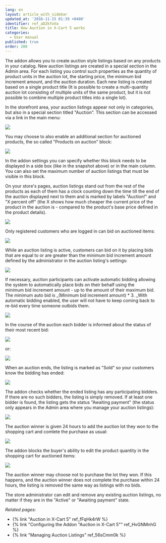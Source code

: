 ```yaml
---
lang: en
layout: article_with_sidebar
updated_at: '2016-11-15 01:39 +0400'
identifier: ref_aD2kfoVa
title: How Auction in X-Cart 5 works
categories:
  - User manual
published: true
order: 200
---
```



The addon allows you to create auction style listings based on any products in your catalog. New auction listings are created in a special section in the Admin area. For each listing you control such properties as the quantity of product units in the auction lot, the starting price, the minimum bid increment amount, and the auction duration. Each new listing is created based on a single product title (It is possible to create a multi-quantity auction lot consisting of multiple units of the same product, but it is not possible to combine multiple product titles into a single lot).

In the storefront area, your auction listings appear not only in categories, but also in a special section titled "Auction". This section can be accessed via a link in the main menu:

![]({{site.baseurl}}/attachments/8225140/8356098.png)
 
You may choose to also enable an additional section for auctioned products, the so called "Products on auction" block:

![]({{site.baseurl}}/attachments/8225140/8356099.png)

In the addon settings you can specify whether this block needs to be displayed in a side box (like in the snapshot above) or in the main column. You can also set the maximum number of auction listings that must be visible in this block.

On your store's pages, auction listings stand out from the rest of the products as each of them has a clock counting down the time till the end of the auction displayed next to them and is marked by labels "Auction!" and "X percent off" (the X shows how much cheaper the current price of the product in the auction is - compared to the product's base price defined in the product details). 

![]({{site.baseurl}}/attachments/8225140/8356111.png)

Only registered customers who are logged in can bid on auctioned items:

![]({{site.baseurl}}/attachments/8225140/8356112.png)

While an auction listing is active, customers can bid on it by placing bids that are equal to or are greater than the minimum bid increment amount defined by the administrator in the auction listing's settings:

![]({{site.baseurl}}/attachments/8225140/8356113.png)

If necessary, auction participants can activate automatic bidding allowing the system to automatically place bids on their behalf using the minimum bid increment amount - up to the amount of their maximum bid. The minimum auto bid is _(Minimum bid increment amount) * 3. _With automatic bidding enabled, the user will not have to keep coming back to re-bid every time someone outbids them.

![]({{site.baseurl}}/attachments/8225140/8356114.png)

In the course of the auction each bidder is informed about the status of their most recent bid:

![]({{site.baseurl}}/attachments/8225140/8356119.png)

or:

![]({{site.baseurl}}/attachments/8225140/8356121.png)

When an auction ends, the listing is marked as "Sold" so your customers know the bidding has ended:

![]({{site.baseurl}}/attachments/8225140/8356118.png)

The addon checks whether the ended listing has any participating bidders. If there are no such bidders, the listing is simply removed. If at least one bidder is found, the listing gets the status "Awaiting payment" (the status only appears in the Admin area where you manage your auction listings):

![]({{site.baseurl}}/attachments/8225140/8356117.png)

The auction winner is given 24 hours to add the auction lot they won to the shopping cart and comlete the purchase as usual:

![]({{site.baseurl}}/attachments/8225140/8356115.png)

The addon blocks the buyer's ability to edit the product quantity in the shopping cart for auctioned items: 

![]({{site.baseurl}}/attachments/8225140/8356116.png)

The auction winner may choose not to purchase the lot they won. If this happens, and the auction winner does not complete the purchase within 24 hours, the listing is removed the same way as listings with no bids.

The store administrator can edit and remove any existing auction listings, no matter if they are in the "Active" or "Awaiting payment" state.

_Related pages:_

*   {% link "Auction in X-Cart 5" ref_fFqHk4rW %}
*   {% link "Configuring the Addon "Auction in X-Cart 5"" ref_HvGNMnhG %}
*   {% link "Managing Auction Listings" ref_56sCmm0k %}
